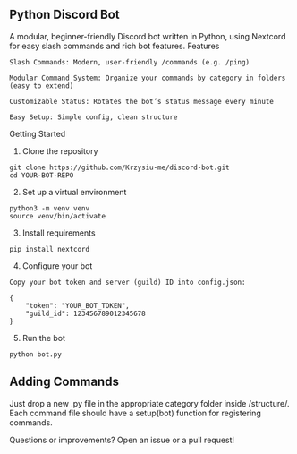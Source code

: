 ## Python Discord Bot

A modular, beginner-friendly Discord bot written in Python, using Nextcord for easy slash commands and rich bot features.
Features

    Slash Commands: Modern, user-friendly /commands (e.g. /ping)

    Modular Command System: Organize your commands by category in folders (easy to extend)

    Customizable Status: Rotates the bot’s status message every minute

    Easy Setup: Simple config, clean structure

Getting Started

1. Clone the repository

```
git clone https://github.com/Krzysiu-me/discord-bot.git
cd YOUR-BOT-REPO
```

2. Set up a virtual environment

```
python3 -m venv venv
source venv/bin/activate
```

3. Install requirements

```
pip install nextcord
```

4. Configure your bot

```
Copy your bot token and server (guild) ID into config.json:

{
    "token": "YOUR_BOT_TOKEN",
    "guild_id": 123456789012345678
}
```


5. Run the bot

```
python bot.py
```

## Adding Commands

Just drop a new .py file in the appropriate category folder inside /structure/.
Each command file should have a setup(bot) function for registering commands.

Questions or improvements? Open an issue or a pull request!
